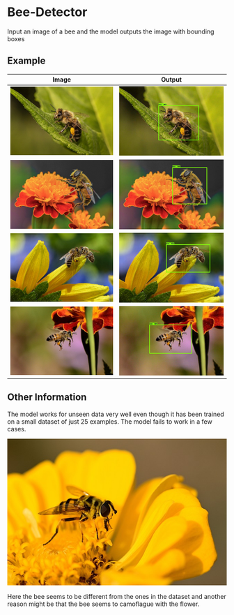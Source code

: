 # Bee-Detector
Input an image of a bee and the model outputs the image with bounding boxes
## Example

| Image  | Output |
| ------------- | ------------- |
| ![Real Image 1](https://github.com/HariAakash646/Bee-Detector-Computer-Vision/blob/main/Images/bee-test1.jpg)  | ![Processed Image 1](https://github.com/HariAakash646/Bee-Detector-Computer-Vision/blob/main/Images/bee1.jpeg)  |
| ![Real Image 2](https://github.com/HariAakash646/Bee-Detector-Computer-Vision/blob/main/Images/bee-test2.jpg)  | ![Processed Image 2](https://github.com/HariAakash646/Bee-Detector-Computer-Vision/blob/main/Images/bee2.jpeg)  |
| ![Real Image 3](https://github.com/HariAakash646/Bee-Detector-Computer-Vision/blob/main/Images/bee-test3.jpg)  | ![Processed Image 3](https://github.com/HariAakash646/Bee-Detector-Computer-Vision/blob/main/Images/bee3.jpeg)  |
| ![Real Image 4](https://github.com/HariAakash646/Bee-Detector-Computer-Vision/blob/main/Images/bee-test4.jpg)  | ![Processed Image 4](https://github.com/HariAakash646/Bee-Detector-Computer-Vision/blob/main/Images/bee4.jpeg)  |

## Other Information
The model works for unseen data very well even though it has been trained on a small dataset of just 25 examples. The model fails to work in a few cases.

![Failure Image](https://github.com/HariAakash646/Bee-Detector-Computer-Vision/blob/main/Images/bee-testfailure.jpg)

Here the bee seems to be different from the ones in the dataset and another reason might be that the bee seems to camoflague with the flower.
